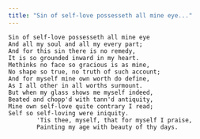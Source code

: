 ```yaml
---
title: "Sin of self-love possesseth all mine eye..."
---
```


	Sin of self-love possesseth all mine eye
	And all my soul and all my every part;
	And for this sin there is no remedy,
	It is so grounded inward in my heart.
	Methinks no face so gracious is as mine,
	No shape so true, no truth of such account;
	And for myself mine own worth do define,
	As I all other in all worths surmount.
	But when my glass shows me myself indeed,
	Beated and chopp'd with tann'd antiquity,
	Mine own self-love quite contrary I read;
	Self so self-loving were iniquity.
			'Tis thee, myself, that for myself I praise,
			Painting my age with beauty of thy days.

